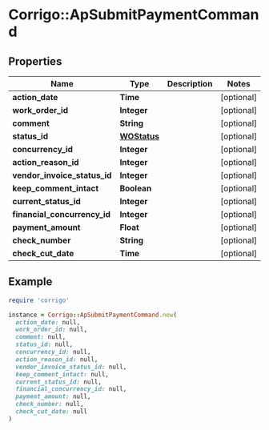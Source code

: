 # Corrigo::ApSubmitPaymentCommand

## Properties

| Name | Type | Description | Notes |
| ---- | ---- | ----------- | ----- |
| **action_date** | **Time** |  | [optional] |
| **work_order_id** | **Integer** |  | [optional] |
| **comment** | **String** |  | [optional] |
| **status_id** | [**WOStatus**](WOStatus.md) |  | [optional] |
| **concurrency_id** | **Integer** |  | [optional] |
| **action_reason_id** | **Integer** |  | [optional] |
| **vendor_invoice_status_id** | **Integer** |  | [optional] |
| **keep_comment_intact** | **Boolean** |  | [optional] |
| **current_status_id** | **Integer** |  | [optional] |
| **financial_concurrency_id** | **Integer** |  | [optional] |
| **payment_amount** | **Float** |  | [optional] |
| **check_number** | **String** |  | [optional] |
| **check_cut_date** | **Time** |  | [optional] |

## Example

```ruby
require 'corrigo'

instance = Corrigo::ApSubmitPaymentCommand.new(
  action_date: null,
  work_order_id: null,
  comment: null,
  status_id: null,
  concurrency_id: null,
  action_reason_id: null,
  vendor_invoice_status_id: null,
  keep_comment_intact: null,
  current_status_id: null,
  financial_concurrency_id: null,
  payment_amount: null,
  check_number: null,
  check_cut_date: null
)
```

